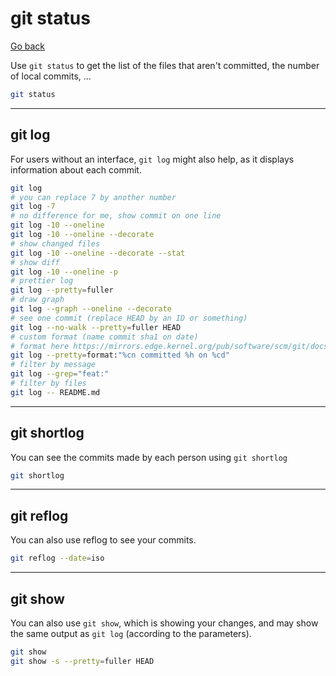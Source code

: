 # git status

[Go back](../index.md#basic-usage)

Use `git status` to get the list of the files that aren't committed, the number of local commits, ...

```bash
git status
```

<hr class="sl">

## git log

For users without an interface, `git log` might also help, as it displays information about each commit.

```bash
git log
# you can replace 7 by another number
git log -7
# no difference for me, show commit on one line
git log -10 --oneline
git log -10 --oneline --decorate
# show changed files
git log -10 --oneline --decorate --stat
# show diff
git log -10 --oneline -p
# prettier log
git log --pretty=fuller
# draw graph
git log --graph --oneline --decorate
# see one commit (replace HEAD by an ID or something)
git log --no-walk --pretty=fuller HEAD
# custom format (name commit sha1 on date)
# format here https://mirrors.edge.kernel.org/pub/software/scm/git/docs/git-log.html#_pretty_formats
git log --pretty=format:"%cn committed %h on %cd"
# filter by message
git log --grep="feat:"
# filter by files
git log -- README.md
```

<hr class="sr">

## git shortlog

You can see the commits made by each person using `git shortlog`

```bash
git shortlog
```

<hr class="sl">

## git reflog

You can also use reflog to see your commits.

```bash
git reflog --date=iso
```

<hr class="sr">

## git show

You can also use `git show`, which is showing your changes, and may show the same output as `git log` (according to the parameters).

```bash
git show
git show -s --pretty=fuller HEAD
```